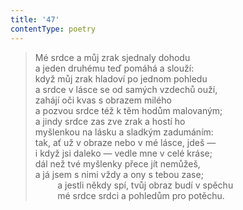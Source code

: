 ```yaml
---
title: '47'
contentType: poetry
---
```


<section>

> Mé srdce a můj zrak sjednaly dohodu  
> a jeden druhému teď pomáhá a slouží:  
> když můj zrak hladoví po jednom pohledu  
> a srdce v lásce se od samých vzdechů ouží,  
> zahájí oči kvas s obrazem milého  
> a pozvou srdce též k těm hodům malovaným;  
> a jindy srdce zas zve zrak a hostí ho  
> myšlenkou na lásku a sladkým zadumáním:  
> tak, ať už v obraze nebo v mé lásce, jdeš —  
> i když jsi daleko — vedle mne v celé kráse;  
> dál než tvé myšlenky přece jít nemůžeš,  
> a já jsem s nimi vždy a ony s tebou zase;  
>          a jestli někdy spí, tvůj obraz budí v spěchu  
>          mé srdce srdci a pohledům pro potěchu.

</section>
